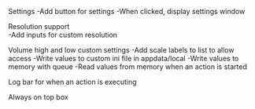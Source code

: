Settings
    -Add button for settings
    -When clicked, display settings window

Resolution support  
    -Add inputs for custom resolution

Volume high and low custom settings
    -Add scale labels to list to allow access
    -Write values to custom ini file in appdata/local
    -Write values to memory with queue
    -Read values from memory when an action is started

Log bar for when an action is executing

Always on top box